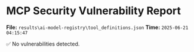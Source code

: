 # MCP Security Vulnerability Report
**File:** `results\ai-model-registry\tool_definitions.json`
**Time:** `2025-06-21 04:15:47`

✅ No vulnerabilities detected.